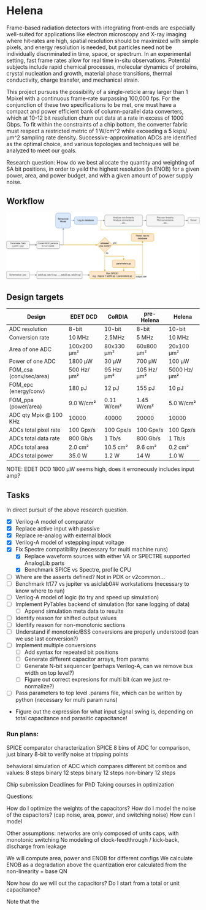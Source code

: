 # Helena

Frame-based radiation detectors with integrating front-ends are especially well-suited for applications like electron microscopy and X-ray imaging where hit-rates are high, spatial resolution should be maximized with simple pixels, and energy resolution is needed, but particles need not be individually discriminated in time, space, or spectrum. In an experimental setting, fast frame rates allow for real time in-situ observations. Potential subjects include rapid chemical processes, molecular dynamics of proteins, crystal nucleation and growth, material phase transitions, thermal conductivity, charge transfer, and mechanical strain.

This project pursues the possibility of a single-reticle array larger than 1 Mpixel with a continuous frame-rate surpassing 100,000 fps. For the conjunction of these two specifications to be met, one must have a compact and power efficient bank of column-parallel data converters, which at 10-12 bit resolution churn out data at a rate in excess of 1000 Gbps. To fit within the constraints of a chip bottom, the converter fabric must respect a restricted metric of 1 W/cm^2 while exceeding a 5 ksps/µm^2 sampling rate density. Successive-approximation ADCs are identified as the optimal choice, and various topologies and techniques will be analyzed to meet our goals.

Research question: How do we best allocate the quantity and weighting of SA bit positions, in order to yeild the highest resolution (in ENOB) for a given power, area, and power budget, and with a given amount of power supply noise.

## Workflow

![](talks/caeleste1/workflow.svg)

## Design targets

| Design                  | EDET DCD    | CoRDIA     | pre-Helena | Helena      |
|-------------------------|-------------|------------|------------|-------------|
| ADC resolution          | 8-bit       | 10-bit     | 8-bit      | 10-bit      |
| Conversion rate         | 10 MHz      | 2.5MHz     | 5 MHz      | 10 MHz      |
| Area of one ADC         | 100x200 μm² | 80x330 μm² | 60x800 μm² | 20x100 μm²  |
| Power of one ADC        | 1800 μW     | 30 μW      | 700 μW     | 100 μW      |
| FOM_csa (conv/sec/area) | 500 Hz/μm²  | 95 Hz/μm²  | 105 Hz/μm² | 5000 Hz/μm² |
| FOM_epc (energy/conv)   | 180 pJ      | 12 pJ      | 155 pJ     | 10 pJ       |
| FOM_ppa (power/area)    | 9.0 W/cm²   | 0.11 W/cm² | 1.45 W/cm² | 5.0 W/cm²   |
| ADC qty Mpix @ 100 KHz  | 10000       | 40000      | 20000      | 10000       |
| ADCs total pixel rate   | 100 Gpx/s   | 100 Gpx/s  | 100 Gpx/s  | 100 Gpx/s   |
| ADCs total data rate    | 800 Gb/s    | 1 Tb/s     | 800 Gb/s   | 1 Tb/s      |
| ADCs total area         | 2.0 cm²     | 10.5 cm²   | 9.6 cm²    | 0.2 cm²     |
| ADCs total power        | 35.0 W      | 1.2 W      | 14 W       | 1.0 W       |

NOTE: EDET DCD 1800 μW seems high, does it erroneously includes input amp?

## Tasks

In direct pursuit of the above research question.

- [x] Verilog-A model of comparator
- [x] Replace active input with passive
- [x] Replace re-analog with external block
- [x] Verilog-A model of vstepping input voltage
- [x] Fix Spectre compatibility (necessary for multi machine runs)
    - [x] Replace waveform sources with either VA or SPECTRE supported AnalogLib parts
    - [x] Benchmark SPICE vs Spectre, profile CPU
- [ ] Where are the asserts defined? Not in PDK or v2common...
- [ ] Benchmark lt177 vs jupiter vs asiclab0## workstations (necessary to know where to run)
- [ ] Verilog-A model of logic (to try and speed up simulation)
- [ ] Implement PyTables backend of simulation (for sane logging of data)
    - [ ] Append simulation meta data to results
- [ ] Identify reason for shifted output values
- [ ] Identify reason for non-monotonic sections
- [ ] Understand if monotonic/BSS conversions are properly understood (can we use last conversion?)
- [ ] Implement multiple conversions
    - [ ] Add syntax for repeated bit positions
    - [ ] Generate different capacitor arrays, from params
    - [ ] Generate N-bit sequencer (perhaps Verilog-A, can we remove bus width on top level?)
    - [ ] Figure out correct expresions for multi bit (can we just re-normalize?)
- [ ] Pass parameters to top level .params file, which can be written by python (necessary for multi param runs)
- Figure out the expression for what input signal swing is, depending on total capacitance and parasitic capacitance!

### Run plans:

SPICE comparator characterization
SPICE 8 bins of ADC for comparison, just binary 8-bit to verify noise at tripping points

behavioral simulation of ADC which compares different bit combos and values:
	8 steps binary
	12 steps binary
	12 steps non-binary
	12 steps


Chip submission
Deadlines for PhD
Taking courses in optimization

Questions:

How do I optimize the weights of the capacitors?
How do I model the noise of the capacitors? (cap noise, area, power, and switching noise)
How can I model


Other assumptions:
networks are only composed of units caps, with monotonic switching
No modeling of clock-feedthrough / kick-back, discharge from leakage

We will compute area, power and ENOB for different configs
We calculate ENOB as a degradation above the quantization eror calculated from the non-linearity + base QN

Now how do we will out the capacitors?
Do I start from a total or unit capacitance?

Note that the
